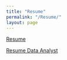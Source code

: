 ```yaml
---
title: "Resume"
permalink: "/Resume/"
layout: page
---
```

[Resume](https://ruiaojiao.github.io/resume_7_24_2024_Ruiao.pdf)

[Resume Data Analyst](https://ruiaojiao.github.io/Resume_Data_Analyst_Ruiao.pdf)
